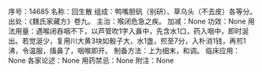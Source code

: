 序号：14685
名称：回生散
组成：鸭嘴胆矾（别研）、草乌头（不去皮）各等分。
出处：《魏氏家藏方》卷九。
主治：喉闭危急之疾。
加减：None
功效：None
用法用量：遇喉闭吞咽不下，以芦管吹1字入鼻中，先含水1口，药入咽中，即时涎出。若觉涎少，复用川大黄3块如骰子大，水1盏，煎至7分，入朴消1钱，再煎1沸，令温服，搐鼻了，咽喉即开。
制备方法：上为细末，和调。
临床应用：None
各家论述：None
用药禁忌：None
附注：None
